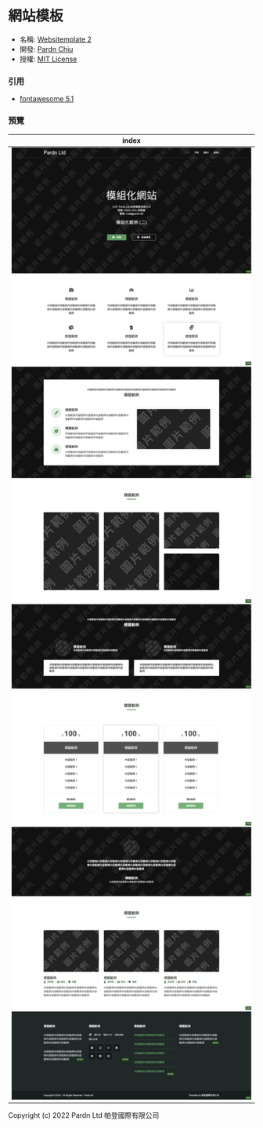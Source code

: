 # 網站模板

- 名稱: [Websitemplate 2](https://pardnchiu.github.io/websitemplate-002/)
- 開發: [Pardn Chiu](mailto:chiuchingwei@icloud.com)
- 授權: [MIT License](./LICENSE)

### 引用

- [fontawesome 5.1](https://fontawesome.com)

### 預覽

| index |
|---|
| ![T002](./preview/T002.png) ![C004](./preview/C004.png) ![C013](./preview/C013.png) ![C005](./preview/C005.png) ![C014](./preview/C014.png) ![C006](./preview/C006.png) ![C017](./preview/C017.png) ![C007](./preview/C007.png) ![B001](./preview/B001.png) |

Copyright (c) 2022 Pardn Ltd 帕登國際有限公司
